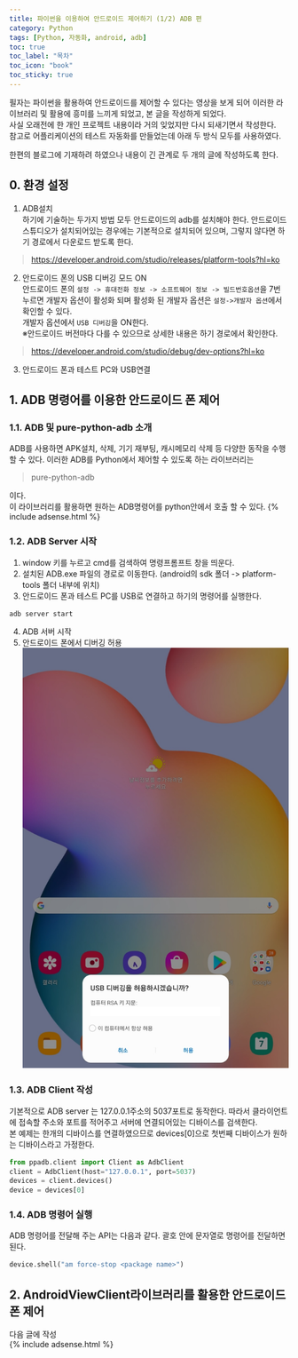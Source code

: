 ```yaml
---
title: 파이썬을 이용하여 안드로이드 제어하기 (1/2) ADB 편
category: Python
tags: [Python, 자동화, android, adb]
toc: true
toc_label: "목차"
toc_icon: "book"
toc_sticky: true
---
```


필자는 파이썬을 활용하여 안드로이드를 제어할 수 있다는 영상을 보게 되어 이러한 라이브러리 및 활용에 흥미를 느끼게 되었고, 본 글을 작성하게 되었다.  
사실 오래전에 한 개인 프로젝트 내용이라 거의 잊었지만 다시 되새기면서 작성한다.  
참고로 어플리케이션의 테스트 자동화를 만들었는데 아래 두 방식 모두를 사용하였다.

한편의 블로그에 기재하려 하였으나 내용이 긴 관계로 두 개의 글에 작성하도록 한다.

## 0. 환경 설정
1. ADB설치  
하기에 기술하는 두가지 방법 모두 안드로이드의 adb를 설치해야 한다.
안드로이드 스튜디오가 설치되어있는 경우에는 기본적으로 설치되어 있으며, 그렇지 않다면 하기 경로에서 다운로드 받도록 한다.
> https://developer.android.com/studio/releases/platform-tools?hl=ko

2. 안드로이드 폰의 USB 디버깅 모드 ON  
안드로이드 폰의 `설정 -> 휴대전화 정보 -> 소프트웨어 정보 -> 빌드번호옵션`을 7번 누르면 개발자 옵션이 활성화 되며 활성화 된 개발자 옵션은 `설정->개발자 옵션`에서 확인할 수 있다.  
개발자 옵션에서 `USB 디버깅`을 ON한다.  
※안드로이드 버전마다 다를 수 있으므로 상세한 내용은 하기 경로에서 확인한다.
> https://developer.android.com/studio/debug/dev-options?hl=ko

3. 안드로이드 폰과 테스트 PC와 USB연결

## 1. ADB 명령어를 이용한 안드로이드 폰 제어
### 1.1. ADB 및 pure-python-adb 소개
ADB를 사용하면 APK설치, 삭제, 기기 재부팅, 캐시메모리 삭제 등 다양한 동작을 수행할 수 있다.
이러한 ADB를 Python에서 제어할 수 있도록 하는 라이브러리는 
> pure-python-adb

이다.  
이 라이브러리를 활용하면 원하는 ADB명령어를 python안에서 호출 할 수 있다.
{% include adsense.html %}  
### 1.2. ADB Server 시작
1. window 키를 누르고 cmd를 검색하여 명령프롬프트 창을 띄운다.  
2. 설치된 ADB.exe 파일의 경로로 이동한다. (android의 sdk 폴더 -> platform-tools 폴더 내부에 위치)  
3. 안드로이드 폰과 테스트 PC를 USB로 연결하고 하기의 명령어를 실행한다.
```
adb server start 
```
4. ADB 서버 시작
5. 안드로이드 폰에서 디버깅 허용
![ADB 실행시 안드로이드폰에서 허가](../../../assets/images/20210305/2021030501.jpg)
### 1.3. ADB Client 작성
기본적으로 ADB server 는 127.0.0.1주소의 5037포트로 동작한다. 
따라서 클라이언트에 접속할 주소와 포트를 적어주고 서버에 연결되어있는 디바이스를 검색한다.  
본 예제는 한개의 디바이스를 연결하였으므로 devices[0]으로 첫번째 디바이스가 원하는 디바이스라고 가정한다.
```python
from ppadb.client import Client as AdbClient
client = AdbClient(host="127.0.0.1", port=5037)
devices = client.devices()
device = devices[0]
```

### 1.4. ADB 명령어 실행
ADB 명령어를 전달해 주는 API는 다음과 같다.
괄호 안에 문자열로 명령어를 전달하면 된다.
``` python
device.shell("am force-stop <package name>")
```
## 2. AndroidViewClient라이브러리를 활용한 안드로이드 폰 제어
다음 글에 작성  
{% include adsense.html %}  